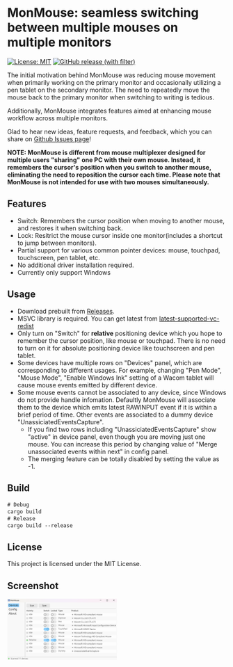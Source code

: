 # MonMouse: seamless switching between multiple mouses on multiple monitors

[![License: MIT](https://img.shields.io/badge/License-MIT-green.svg)](https://opensource.org/licenses/MIT) [![GitHub release (with filter)](https://img.shields.io/github/v/release/melon-masou/MonMouse)](https://github.com/melon-masou/MonMouse/releases)

The initial motivation behind MonMouse was reducing mouse movement when primarily working on the primary monitor and 
occasionally utilizing a pen tablet on the secondary monitor. The need to repeatedly move the mouse back to the primary monitor when switching to writing is tedious.

Additionally, MonMouse integrates features aimed at enhancing mouse workflow across multiple monitors. 

Glad to hear new ideas, feature requests, and feedback, which you can share on [Github Issues page](https://github.com/melon-masou/MonMouse/issues)!

**NOTE: MonMouse is different from mouse multiplexer designed for multiple users "sharing" one PC with their own mouse. Instead, it remembers the cursor's position when you switch to another mouse, eliminating the need to reposition the cursor each time. Please note that MonMouse is not intended for use with two mouses simultaneously.**

## Features

- Switch: Remembers the cursor position when moving to another mouse, and restores it when switching back.
- Lock: Resitrict the mouse cursor inside one monitor(includes a shortcut to jump between monitors).
- Partial support for various common pointer devices: mouse, touchpad, touchscreen, pen tablet, etc.
- No additional driver installation required.
- Currently only support Windows


## Usage
- Download prebuilt from [Releases](https://github.com/melon-masou/MonMouse/releases).
- MSVC library is required. You can get latest from [latest-supported-vc-redist](https://learn.microsoft.com/en-us/cpp/windows/latest-supported-vc-redist)
- Only turn on "Switch" for **relative** positioning device which you hope to remember the cursor position, like mouse or touchpad. There is no need to turn on it for absolute positioning device like touchscreen and pen tablet.
- Some devices have multiple rows on "Devices" panel, which are corresponding to different usages. For example, changing "Pen Mode", "Mouse Mode", "Enable Windows Ink" setting of a Wacom tablet will cause mouse events emitted by different device.
- Some mouse events cannot be associated to any device, since Windows do not provide handle infomation. Defaultly MonMouse will associate them to the device which emits latest RAWINPUT event if it is within a brief period of time. Other events are associated to a dummy device "UnassiciatedEventsCapture". 
  - If you find two rows including "UnassiciatedEventsCapture" show "active" in device panel, even though you are moving just one mouse. You can increase this period by changing value of "Merge unassociated events within next" in config panel. 
  - The merging feature can be totally disabled by setting the value as -1.

## Build
```
# Debug
cargo build
# Release
cargo build --release
```

## License
This project is licensed under the MIT License.

## Screenshot
<img src="assets/screenshot1.png" width="50%">